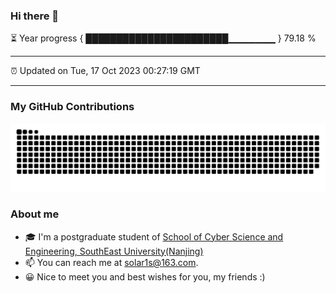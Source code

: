 ### Hi there 👋

⏳ Year progress { ███████████████████████▁▁▁▁▁▁▁ } 79.18 %

---

⏰ Updated on Tue, 17 Oct 2023 00:27:19 GMT

---
### My GitHub Contributions    

![](https://raw.githubusercontent.com/chenzongyao200127/chenzongyao200127/main/assets/github-contribution-grid-snake.svg)          

### About me   

- 🎓 I'm a postgraduate student of [School of Cyber Science and Engineering, SouthEast University(Nanjing)](https://www.seu.edu.cn/)
- 📫 You can reach me at [solar1s@163.com](mailto:solar1s@163.com).
- 😀 Nice to meet you and best wishes for you, my friends :)  


